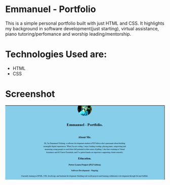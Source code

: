 # Emmanuel - Portfolio
This is a simple personal portfolio built with just HTML and CSS. It highlights my background in software development(just starting), virtual assistance, piano tutoring/perfomance and worship leading/mentorship.
# Technologies Used are:
- HTML
- CSS

# Screenshot
![Screenshot](screenshot.png)

